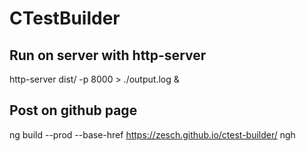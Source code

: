# CTestBuilder


## Run on server with http-server
http-server dist/ -p 8000 > ./output.log &

## Post on github page
ng build --prod --base-href https://zesch.github.io/ctest-builder/
ngh